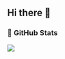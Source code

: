 ## Hi there 👋

### 🚀 GitHub Stats
[![](https://github-readme-stats.vercel.app/api?username=zergiocosta)](https://github.com/zergiocosta/github-readme-stats)
